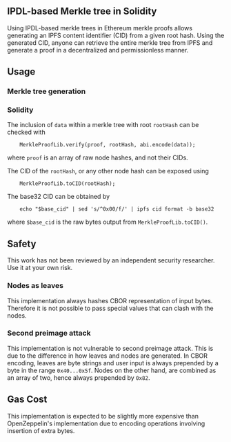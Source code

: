 ## IPDL-based Merkle tree in Solidity

Using IPDL-based merkle trees in Ethereum merkle proofs allows generating an IPFS content identifier (CID) from a given root hash.
Using the generated CID, anyone can retrieve the entire merkle tree from IPFS and generate a proof in a decentralized and permissionless manner.

## Usage

### Merkle tree generation

### Solidity

The inclusion of `data` within a merkle tree with root `rootHash` can be checked with

```solidity
    MerkleProofLib.verify(proof, rootHash, abi.encode(data));
```

where `proof` is an array of raw node hashes, and not their CIDs.

The CID of the `rootHash`, or any other node hash can be exposed using

```solidity
    MerkleProofLib.toCID(rootHash);
```

The base32 CID can be obtained by

```shell
    echo "$base_cid" | sed 's/^0x00/f/' | ipfs cid format -b base32
```

where `$base_cid` is the raw bytes output from `MerkleProofLib.toCID()`.

## Safety

This work has not been reviewed by an independent security researcher. Use it at your own risk.

### Nodes as leaves

This implementation always hashes CBOR representation of input bytes. Therefore it is not possible to pass special values that can clash with the nodes.

### Second preimage attack

This implementation is not vulnerable to second preimage attack. This is due to the difference in how leaves and nodes are generated. In CBOR encoding, leaves are byte strings and user input is always prepended by a byte in the range `0x40...0x5f`. Nodes on the other hand, are combined as an array of two, hence always prepended by `0x82`.

## Gas Cost

This implementation is expected to be slightly more expensive than OpenZeppelin's implementation due to encoding operations involving insertion of extra bytes.
